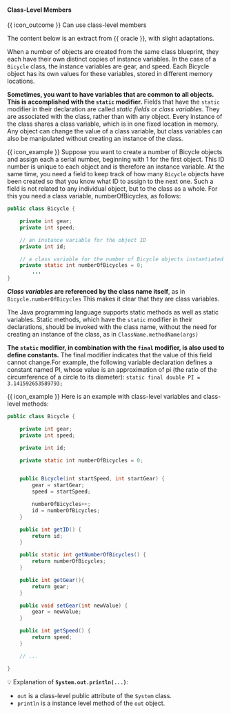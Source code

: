 <div id="title">

#### Class-Level Members

</div>

<span id="prereqs"></span>

<span id="outcomes">{{ icon_outcome }} Can use class-level members</span>

<div id="body">

The content below is an extract from {{ oracle }}, with slight adaptations.

<div class="indented">

When a number of objects are created from the same class blueprint, they each have their own distinct copies of instance variables. In the case of a `Bicycle` class, the instance variables are gear, and speed. Each Bicycle object has its own values for these variables, stored in different memory locations.

**Sometimes, you want to have variables that are common to all objects. This is accomplished with the `static` modifier.** Fields that have the `static` modifier in their declaration are called _static fields_ or _class variables_. They are associated with the class, rather than with any object. Every instance of the class shares a class variable, which is in one fixed location in memory. Any object can change the value of a class variable, but class variables can also be manipulated without creating an instance of the class.

<box>

{{ icon_example }} Suppose you want to create a number of Bicycle objects and assign each a serial number, beginning with 1 for the first object. This ID number is unique to each object and is therefore an instance variable. At the same time, you need a field to keep track of how many `Bicycle` objects have been created so that you know what ID to assign to the next one. Such a field is not related to any individual object, but to the class as a whole. For this you need a class variable, numberOfBicycles, as follows:

```java
public class Bicycle {

    private int gear;
    private int speed;

    // an instance variable for the object ID
    private int id;

    // a class variable for the number of Bicycle objects instantiated
    private static int numberOfBicycles = 0;
        ...
}
```
</box>


**_Class variables_ are referenced by the class name itself**, as in `Bicycle.numberOfBicycles` This makes it clear that they are class variables.

The Java programming language supports static methods as well as static variables. Static methods, which have the `static` modifier in their declarations, should be invoked with the class name, without the need for creating an instance of the class, as in `ClassName.methodName(args)`

**The `static` modifier, in combination with the `final` modifier, is also used to define constants.** The final modifier indicates that the value of this field cannot change.For example, the following variable declaration defines a constant named PI, whose value is an approximation of pi (the ratio of the circumference of a circle to its diameter):
`static final double PI = 3.141592653589793;`

<box>

{{ icon_example }} Here is an example with class-level variables and class-level methods:

```java
public class Bicycle {

    private int gear;
    private int speed;

    private int id;

    private static int numberOfBicycles = 0;


    public Bicycle(int startSpeed, int startGear) {
        gear = startGear;
        speed = startSpeed;

        numberOfBicycles++;
        id = numberOfBicycles;
    }

    public int getID() {
        return id;
    }

    public static int getNumberOfBicycles() {
        return numberOfBicycles;
    }

    public int getGear(){
        return gear;
    }

    public void setGear(int newValue) {
        gear = newValue;
    }

    public int getSpeed() {
        return speed;
    }

    // ...

}
```
</box>

</div>

<tip-box>

:bulb: Explanation of **`System.out.println(...)`**:

* `out` is a class-level public attribute of the `System` class.
* `println` is a instance level method of the `out` object.

</tip-box>



</div>

<div id="extras">
  <include src="exercisesPanel.md" boilerplate />
</div>